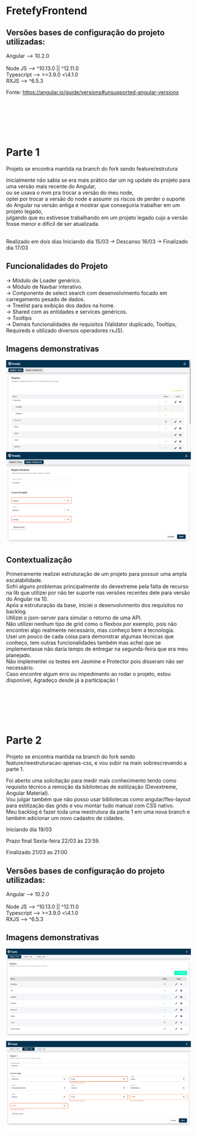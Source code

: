 # FretefyFrontend

## Versões bases de configuração do projeto utilizadas:

Angular 	-->		10.2.0 	
<br/>
Node JS 	-->  		^10.13.0 || ^12.11.0
<br/>
Typescript 	--> 		>=3.9.0 <\4.1.0	
<br/>
RXJS 		-->		^6.5.3

Fonte: https://angular.io/guide/versions#unsupported-angular-versions


<br/><br/><br/><br/><br/>

# Parte 1

Projeto se encontra mantida na branch do fork sendo feature/estrutura

Inicialmente não sabia se era mais prático dar um ng update do projeto para uma versão mais recente do Angular,<br/> ou se usava o nvm pra trocar a versão do meu node,<br/> optei por trocar a versão do node e assumir os riscos de perder o suporte do Angular na versão antiga e mostrar que conseguiria trabalhar em um projeto legado,<br/> julgando que eu estivesse trabalhando em um projeto legado cujo a versão fosse menor e dificil de ser atualizada.

<br/>
Realizado em dois dias
Iniciando dia 15/03 -> Descanso 16/03 -> Finalizado dia 17/03

## Funcionalidades do Projeto

-> Módulo de Loader genérico.
<br/>
-> Módulo de Navbar interativo.
<br/>
-> Componente de select search com desenvolvimento focado em carregamento pesado de dados.
<br/>
-> Treelist para exibição dos dados na home.
<br/>
-> Shared com as entidades e services genéricos.
<br/>
-> Tooltips
<br/>
-> Demais funcionalidades de requisitos (Validator duplicado, Tooltips, Requireds e utilizado diversos operadores rxJS).
<br/>

## Imagens demonstrativas

<img src="front-end/tela_home.png">

<img src="front-end/tela_cadastro.png">

## Contextualização

Primeiramente realizei estruturação de um projeto para possuir uma ampla escalabilidade.
<br/>
Sofri alguns problemas principalmente do devextreme pela falta de recurso na lib que utilizei por não ter suporte nas versões recentes dele para versão do Angular na 10.
<br/>
Após a estruturação da base, iniciei o desenvolvimento dos requisitos no backlog.
<br/>
Utilizei o json-server para simular o retorno de uma API.
<br/>
Não utilizei nenhum tipo de grid como o flexbox por exemplo, pois não encontrei algo realmente necessário, mas conheço bem a tecnologia.
<br/>
Usei um pouco de cada coisa para demonstrar algumas técnicas que conheço, tem outras funcionalidades também mas achei que se implementasse não daria tempo de entregar na segunda-feira que era meu planejado.
<br/>
Não implementei os testes em Jasmine e Protector pois disseram não ser necessário.
<br/>
Caso encontre algum erro ou impedimento ao rodar o projeto, estou disponível, Agradeço desde já a participação !

<br/><br/><br/><br/><br/>

# Parte 2

Projeto se encontra mantida na branch do fork sendo feature/reestruturacao-apenas-css, e vou subir na main sobrescrevendo a parte 1.

Foi aberto uma solicitação para medir mais conhecimento tendo como requisito técnico a remoção da bibliotecas de estilização (Devextreme, Angular Material).<br/>
Vou julgar também que não posso usar bibliotecas como angular/flex-layout para estilização das grids e vou montar tudo manual com CSS nativo.<br/>
Meu backlog é fazer toda uma reestrutura da parte 1 em uma nova branch e também adicionar um novo cadastro de cidades.
<br/>

Iniciando dia 19/03

Prazo final Sexta-feira 22/03 às 23:59.

Finalizado 21/03 as 21:00

## Versões bases de configuração do projeto utilizadas:

Angular 	-->		10.2.0 	
<br/>
Node JS 	-->  		^10.13.0 || ^12.11.0
<br/>
Typescript 	--> 		>=3.9.0 <\4.1.0	
<br/>
RXJS 		-->		^6.5.3

## Imagens demonstrativas

<img src="front-end/tela_home_sem_bibliotecas.png">

<img src="front-end/tela_cadastro_sem_bibliotecas.png">


